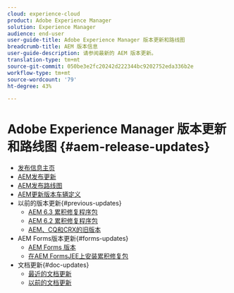 ```yaml
---
cloud: experience-cloud
product: Adobe Experience Manager
solution: Experience Manager
audience: end-user
user-guide-title: Adobe Experience Manager 版本更新和路线图
breadcrumb-title: AEM 版本信息
user-guide-description: 请参阅最新的 AEM 版本更新。
translation-type: tm+mt
source-git-commit: 050be3e2fc20242d222344bc9202752eda336b2e
workflow-type: tm+mt
source-wordcount: '79'
ht-degree: 43%

---
```



# Adobe Experience Manager 版本更新和路线图  {#aem-release-updates}

+ [发布信息主页](home.md)
+ [AEM发布更新](aem-releases-updates.md)
+ [AEM发布路线图](update-releases-roadmap.md)
+ [AEM更新版本车辆定义](update-release-vehicle-definitions.md)
+ 以前的版本更新{#previous-updates}
   + [AEM 6.3 累积修复程序包](release-notes-aem-6-3-cumulative-fix-pack.md)
   + [AEM 6.2 累积修复程序包](release-notes-aem-6-2-cumulative-fix-pack.md)
   + [AEM、CQ和CRX的旧版本](aem-previous-versions.md)
+ AEM Forms版本更新{#forms-updates}
   + [AEM Forms 版本](aem-forms-releases.md)
   + [在AEM FormsJEE上安装累积修复包](install-cfp-aem-forms-jee.md)
+ 文档更新{#doc-updates}
   + [最近的文档更新](documentation-updates.md)
   + [以前的文档更新](previous-documentation-updates.md)
